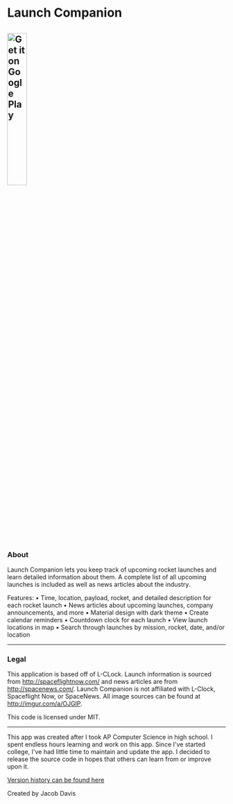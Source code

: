 # Launch Companion #


<a href='https://play.google.com/store/apps/details?id=com.jacobgb24.launchschedule&pcampaignid=MKT-Other-global-all-co-prtnr-py-PartBadge-Mar2515-1'><img alt='Get it on Google Play' width="30%" src='https://play.google.com/intl/en_us/badges/images/generic/en_badge_web_generic.png'/></a>
------------

### About ###

Launch Companion lets you keep track of upcoming rocket launches and learn detailed information about them. A complete list of all upcoming launches is included as well as news articles about the industry.

Features: 
• Time, location, payload, rocket, and detailed description for each rocket launch
• News articles about upcoming launches, company announcements, and more
• Material design with dark theme
• Create calendar reminders
• Countdown clock for each launch
• View launch locations in map
• Search through launches by mission, rocket, date, and/or location

------------
### Legal ###

This application is based off of L-CLock. Launch information is sourced from http://spaceflightnow.com/ and news articles are from http://spacenews.com/. Launch Companion is not affiliated with L-Clock, Spaceflight Now, or SpaceNews. All image sources can be found at http://imgur.com/a/OJGIP.

This code is licensed under MIT. 

------------
This app was created after I took AP Computer Science in high school. I spent endless hours learning and work on this app. Since I've started college, I've had little time to maintain and update the app. I decided to release the source code in hopes that others can learn from or improve upon it.

[Version history can be found here](https://jacobgb24.github.io/Launch-Companion/version_history)

Created by Jacob Davis
